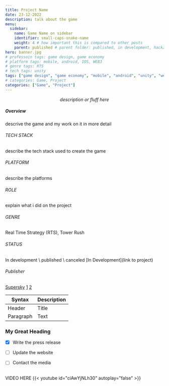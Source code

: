 ```yaml
---
title: Project Name
date: 23-12-2022
description: talk about the game
menu:
  sidebar:
    name: Game Name on sidebar
    identifier: small-caps-snake-name
    weight: 4 # how important this is compared to other posts 
    parent: published # parent folder: published, in development, hackathons, exercises
hero: banner.jpg
# professoin tags: game design, game economy
# platform tags: mobile, android, IOS, WEB3
# genre tags: RTS
# tech tags: unity
tags: ["game design", "game economy", "mobile", "android", "unity", "web3", "RTS"] 
# categories: Game, Project
categories: ["Game", "Project"]
---
```


<center> <i> description or fluff here </i> </center>

##### Overview
descrive the game and my work on it in more detail

###### TECH STACK
describe the tech stack used to create the game

###### PLATFORM
describe the platforms

###### ROLE
explain what i did on the project

###### GENRE
Real Time Strategy (RTS), Tower Rush

###### STATUS
In development \ published \ canceled
[In Development](link to project)

###### Publisher
[Supersky](https://www.linkedin.com/company/supersky-games/)
[1](https://www.youtube.com/watch?v=-jCiJIgTRUE&ab_channel=SummonersUniverse)
[2](https://www.youtube.com/watch?v=x-BvQtfSFV8&ab_channel=JayMaDGaming)

| Syntax | Description |
| ----------- | ----------- |
| Header | Title |
| Paragraph | Text |

### My Great Heading

- [x] Write the press release
- [ ] Update the website
- [ ] Contact the media


<br>
VIDEO HERE
{{< youtube id="ciAwYjNLh30" autoplay="false" >}}